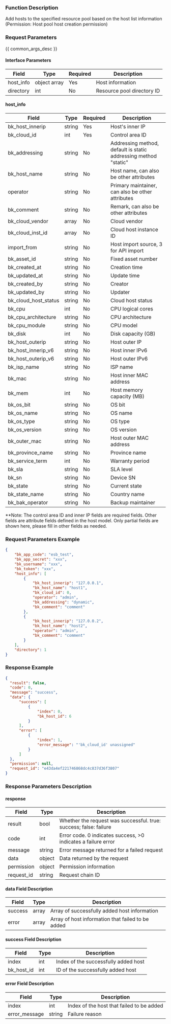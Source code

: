 ### Function Description

Add hosts to the specified resource pool based on the host list information (Permission: Host pool host creation permission)

### Request Parameters

{{ common_args_desc }}

#### Interface Parameters

| Field     | Type         | Required | Description                |
| --------- | ------------ | -------- | -------------------------- |
| host_info | object array | Yes      | Host information           |
| directory | int          | No       | Resource pool directory ID |

#### host_info

| Field                | Type   | Required | Description                                                  |
| -------------------- | ------ | -------- | ------------------------------------------------------------ |
| bk_host_innerip      | string | Yes      | Host's inner IP                                              |
| bk_cloud_id          | int    | Yes      | Control area ID                                              |
| bk_addressing        | string | No       | Addressing method, default is static addressing method "static" |
| bk_host_name         | string | No       | Host name, can also be other attributes                      |
| operator             | string | No       | Primary maintainer, can also be other attributes             |
| bk_comment           | string | No       | Remark, can also be other attributes                         |
| bk_cloud_vendor      | array  | No       | Cloud vendor                                                 |
| bk_cloud_inst_id     | array  | No       | Cloud host instance ID                                       |
| import_from          | string | No       | Host import source, 3 for API import                         |
| bk_asset_id          | string | No       | Fixed asset number                                           |
| bk_created_at        | string | No       | Creation time                                                |
| bk_updated_at        | string | No       | Update time                                                  |
| bk_created_by        | string | No       | Creator                                                      |
| bk_updated_by        | string | No       | Updater                                                      |
| bk_cloud_host_status | string | No       | Cloud host status                                            |
| bk_cpu               | int    | No       | CPU logical cores                                            |
| bk_cpu_architecture  | string | No       | CPU architecture                                             |
| bk_cpu_module        | string | No       | CPU model                                                    |
| bk_disk              | int    | No       | Disk capacity (GB)                                           |
| bk_host_outerip      | string | No       | Host outer IP                                                |
| bk_host_innerip_v6   | string | No       | Host inner IPv6                                              |
| bk_host_outerip_v6   | string | No       | Host outer IPv6                                              |
| bk_isp_name          | string | No       | ISP name                                                     |
| bk_mac               | string | No       | Host inner MAC address                                       |
| bk_mem               | int    | No       | Host memory capacity (MB)                                    |
| bk_os_bit            | string | No       | OS bit                                                       |
| bk_os_name           | string | No       | OS name                                                      |
| bk_os_type           | string | No       | OS type                                                      |
| bk_os_version        | string | No       | OS version                                                   |
| bk_outer_mac         | string | No       | Host outer MAC address                                       |
| bk_province_name     | string | No       | Province name                                                |
| bk_service_term      | int    | No       | Warranty period                                              |
| bk_sla               | string | No       | SLA level                                                    |
| bk_sn                | string | No       | Device SN                                                    |
| bk_state             | string | No       | Current state                                                |
| bk_state_name        | string | No       | Country name                                                 |
| bk_bak_operator      | string | No       | Backup maintainer                                            |

**Note: The control area ID and inner IP fields are required fields. Other fields are attribute fields defined in the host model. Only partial fields are shown here, please fill in other fields as needed.

### Request Parameters Example

```json
{
    "bk_app_code": "esb_test",
    "bk_app_secret": "xxx",
    "bk_username": "xxx",
    "bk_token": "xxx",
    "host_info": [
        {
            "bk_host_innerip": "127.0.0.1",
            "bk_host_name": "host1",
            "bk_cloud_id": 0,
            "operator": "admin",
            "bk_addressing": "dynamic",
            "bk_comment": "comment"
        },
        {
            "bk_host_innerip": "127.0.0.2",
            "bk_host_name": "host2",
            "operator": "admin",
            "bk_comment": "comment"
        }
    ],
    "directory": 1
}
```

### Response Example

```json
{
  "result": false,
  "code": 0,
  "message": "success",
  "data": {
      "success": [
          {
              "index": 0,
              "bk_host_id": 6
          }
      ],
      "error": [
          {
              "index": 1,
              "error_message": "'bk_cloud_id' unassigned"
          }
      ]
  },
  "permission": null,
  "request_id": "e43da4ef221746868dc4c837d36f3807"
}
```

### Response Parameters Description

#### response

| Field       | Type   | Description                                                  |
| ---------- | ------ | ------------------------------------------------------------ |
| result     | bool   | Whether the request was successful. true: success; false: failure |
| code       | int    | Error code. 0 indicates success, >0 indicates a failure error |
| message    | string | Error message returned for a failed request                  |
| data       | object | Data returned by the request                                 |
| permission | object | Permission information                                       |
| request_id | string | Request chain ID                                             |

#### data Field Description

| Field   | Type  | Description                                       |
| ------- | ----- | ------------------------------------------------- |
| success | array | Array of successfully added host information      |
| error   | array | Array of host information that failed to be added |

#### success Field Description

| Field      | Type | Description                          |
| ---------- | ---- | ------------------------------------ |
| index      | int  | Index of the successfully added host |
| bk_host_id | int  | ID of the successfully added host    |

#### error Field Description

| Field         | Type   | Description                               |
| ------------- | ------ | ----------------------------------------- |
| index         | int    | Index of the host that failed to be added |
| error_message | string | Failure reason                            |
